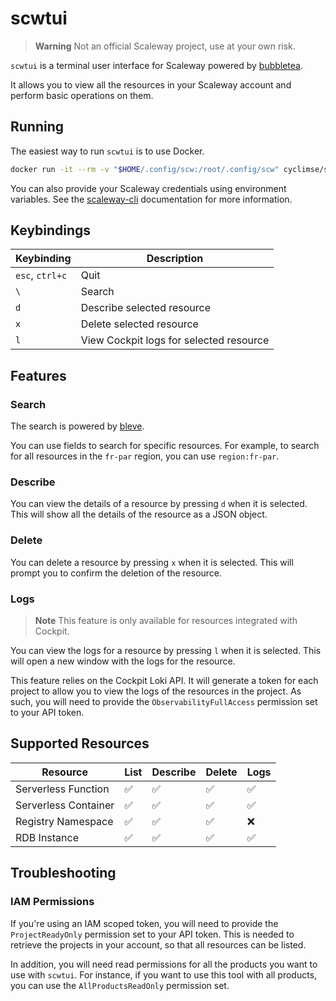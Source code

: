 # scwtui

> **Warning**
> Not an official Scaleway project, use at your own risk.

`scwtui` is a terminal user interface for Scaleway powered by [bubbletea](https://github.com/charmbracelet/bubbletea).

It allows you to view all the resources in your Scaleway account and perform basic operations on them.

## Running

The easiest way to run `scwtui` is to use Docker.

```bash
docker run -it --rm -v "$HOME/.config/scw:/root/.config/scw" cyclimse/scwtui:0.1.1
```

You can also provide your Scaleway credentials using environment variables. See the [scaleway-cli](https://github.com/scaleway/scaleway-cli/blob/master/docs/commands/config.md) documentation for more information.

## Keybindings

| Keybinding      | Description                             |
|-----------------|-----------------------------------------|
| `esc`, `ctrl+c` | Quit                                    |
| `\`             | Search                                  |
| `d`             | Describe selected resource              |
| `x`             | Delete selected resource                |
| `l`             | View Cockpit logs for selected resource |

## Features

### Search

The search is powered by [bleve](https://github.com/blevesearch/bleve).

You can use fields to search for specific resources. For example, to search for all resources in the `fr-par` region, you can use `region:fr-par`.

### Describe

You can view the details of a resource by pressing `d` when it is selected. This will show all the details of the resource as a JSON object.

### Delete

You can delete a resource by pressing `x` when it is selected. This will prompt you to confirm the deletion of the resource.

### Logs

> **Note**
> This feature is only available for resources integrated with Cockpit.

You can view the logs for a resource by pressing `l` when it is selected. This will open a new window with the logs for the resource.

This feature relies on the Cockpit Loki API. It will generate a token for each project to allow you to view the logs of the resources in the project. As such, you will need to provide the `ObservabilityFullAccess` permission set to your API token.

## Supported Resources

| Resource             | List | Describe | Delete | Logs |
|----------------------|------|----------|--------|------|
| Serverless Function  | ✅    | ✅        | ✅      | ✅    |
| Serverless Container | ✅    | ✅        | ✅      | ✅    |
| Registry Namespace   | ✅    | ✅        | ✅      | ❌    |
| RDB Instance         | ✅    | ✅        | ✅      | ✅    |

## Troubleshooting

### IAM Permissions

If you're using an IAM scoped token, you will need to provide the `ProjectReadyOnly` permission set to your API token. This is needed to retrieve the projects in your account, so that all resources can be listed.

In addition, you will need read permissions for all the products you want to use with `scwtui`. For instance, if you want to use this tool with all products, you can use the `AllProductsReadOnly` permission set.
